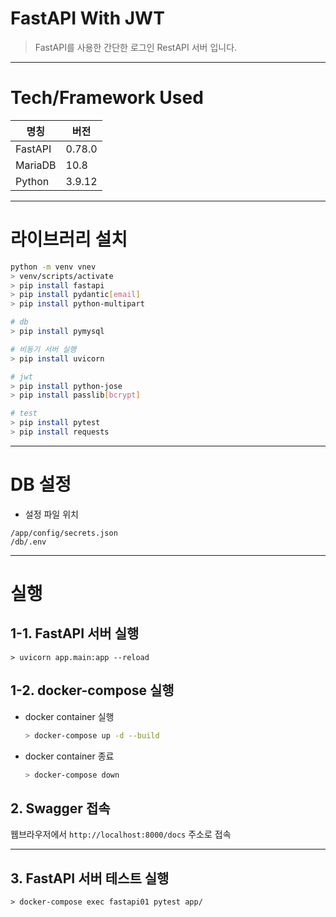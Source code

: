 # FastAPI With JWT

> FastAPI를 사용한 간단한 로그인 RestAPI 서버 입니다.


---

# Tech/Framework Used

|명칭       |버전   |
|---        |---    |
|FastAPI    |0.78.0 |
|MariaDB    |10.8   |
|Python	    |3.9.12 |


---

# 라이브러리 설치

```bash
python -m venv vnev
> venv/scripts/activate
> pip install fastapi
> pip install pydantic[email]
> pip install python-multipart

# db
> pip install pymysql

# 비동기 서버 실행
> pip install uvicorn

# jwt
> pip install python-jose
> pip install passlib[bcrypt]

# test
> pip install pytest
> pip install requests
```


---

# DB 설정

- 설정 파일 위치
```
/app/config/secrets.json
/db/.env
```


---

# 실행

## 1-1. FastAPI 서버 실행

```
> uvicorn app.main:app --reload
```

## 1-2. docker-compose 실행

- docker container 실행
    ```bash
    > docker-compose up -d --build
    ```
- docker container 종료
    ```bash
    > docker-compose down
    ```

## 2. Swagger 접속

웹브라우저에서 `http://localhost:8000/docs` 주소로 접속


---

## 3. FastAPI 서버 테스트 실행

```
> docker-compose exec fastapi01 pytest app/
```
